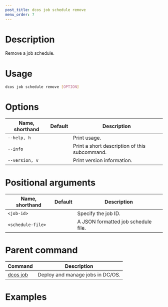 ```yaml
---
post_title: dcos job schedule remove
menu_order: 7
---
```

    
# Description
Remove a job schedule.

# Usage

```bash
dcos job schedule remove [OPTION]
```

# Options

| Name, shorthand | Default | Description |
|---------|-------------|-------------|
| `--help, h`   |             |  Print usage. |
| `--info`   |             |  Print a short description of this subcommand. |
| `--version, v`   |             | Print version information. |

# Positional arguments

| Name, shorthand | Default | Description |
|---------|-------------|-------------|
| `<job-id>`   |             |  Specify the job ID. |
| `<schedule-file>`   |             |  A JSON formatted job schedule file. |

# Parent command

| Command | Description |
|---------|-------------|
| [dcos job](/docs/1.9/usage/cli/command-reference/dcos-job/) |  Deploy and manage jobs in DC/OS. |

# Examples